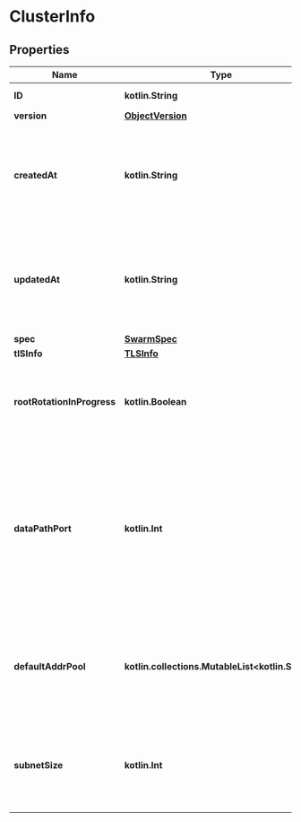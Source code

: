 
# ClusterInfo

## Properties
Name | Type | Description | Notes
------------ | ------------- | ------------- | -------------
**ID** | **kotlin.String** | The ID of the swarm. |  [optional]
**version** | [**ObjectVersion**](ObjectVersion.md) |  |  [optional]
**createdAt** | **kotlin.String** | Date and time at which the swarm was initialised in [RFC 3339](https://www.ietf.org/rfc/rfc3339.txt) format with nano-seconds.  |  [optional]
**updatedAt** | **kotlin.String** | Date and time at which the swarm was last updated in [RFC 3339](https://www.ietf.org/rfc/rfc3339.txt) format with nano-seconds.  |  [optional]
**spec** | [**SwarmSpec**](SwarmSpec.md) |  |  [optional]
**tlSInfo** | [**TLSInfo**](TLSInfo.md) |  |  [optional]
**rootRotationInProgress** | **kotlin.Boolean** | Whether there is currently a root CA rotation in progress for the swarm  |  [optional]
**dataPathPort** | **kotlin.Int** | DataPathPort specifies the data path port number for data traffic. Acceptable port range is 1024 to 49151. If no port is set or is set to 0, the default port (4789) is used.  |  [optional]
**defaultAddrPool** | **kotlin.collections.MutableList&lt;kotlin.String&gt;** | Default Address Pool specifies default subnet pools for global scope networks.  |  [optional]
**subnetSize** | **kotlin.Int** | SubnetSize specifies the subnet size of the networks created from the default subnet pool.  |  [optional]



